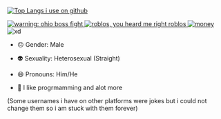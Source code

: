 [![Top Langs i use on github](https://github-readme-stats.vercel.app/api/top-langs/?username=aduud21&theme=transparent)]()

<a href="https://youtube.com/c/adudu21">
    <img src="https://media.discordapp.net/attachments/947823863344021604/1075378093113487360/com.google.android.youtube_18.06.35_1536024000_icon.png" alt="warning: ohio boss fight"/>
  </a>
  <a href="https://www.roblox.com/users/684075566/profile">
    <img src="https://media.discordapp.net/attachments/947823863344021604/1075382927803818004/com.roblox.client_2.562.360_1414_icon.png" alt="roblos, you heard me right roblos"/>
  </a>
  <a href="https://patreon.com/adudu21">
    <img src="https://media.discordapp.net/attachments/947823863344021604/1075382928869179494/com.patreon.android_27.0.39_4398_icon.png" alt="money"/>
  </a>
    <img src="https://media.discordapp.net/attachments/947823863344021604/1075382928571375707/xd.png" alt="xd"/>
  </a>
</div>

- 😐 Gender: Male

- 👽 Sexuality: Heterosexual (Straight)

- 😄 Pronouns: Him/He

- 🌈 I like progrmamming and alot more

(Some usernames i have on other platforms were jokes but i could not change them so i am stuck with them forever)
